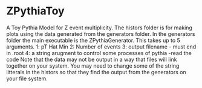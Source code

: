 # ZPythiaToy
A Toy Pythia Model for Z event multiplicity.
The histors folder is for making plots using the data generated from the generators folder. 
In the generators folder the main executable is the ZPythiaGenerator. This takes up to 5 arguments. 
  1: pT Hat Min
  2: Number of events 
  3: output filename - must end in .root
  4: a string arugment to control some processes of pythia -read the code
Note that the data may not be output in a way that files will link together on your system. 
  You may need to change some of the string litterals in the histors so that they find the output from the generators on your file system.
  
 
